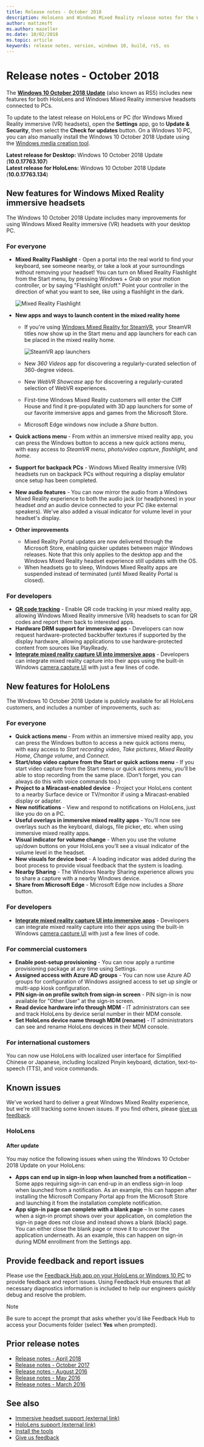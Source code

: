 ```yaml
---
title: Release notes - October 2018
description: HoloLens and Windows Mixed Reality release notes for the Windows 10 October 2018 Update (also known as RS5).
author: mattzmsft
ms.author: mazeller
ms.date: 10/02/2018
ms.topic: article
keywords: release notes, version, windows 10, build, rs5, os
---
```




# Release notes - October 2018

The **[Windows 10 October 2018 Update](https://blogs.windows.com/windowsexperience/2018/10/02/find-out-whats-new-in-windows-and-office-in-october/)** (also known as RS5) includes new features for both HoloLens and Windows Mixed Reality immersive headsets connected to PCs. 

To update to the latest release on HoloLens or PC (for Windows Mixed Reality immersive (VR) headsets), open the **Settings** app, go to **Update & Security**, then select the **Check for updates** button. On a Windows 10 PC, you can also manually install the Windows 10 October 2018 Update using the [Windows media creation tool](https://www.microsoft.com/software-download/windows10).

**Latest release for Desktop:** Windows 10 October 2018 Update (**10.0.17763.107**)<br>
**Latest release for HoloLens:** Windows 10 October 2018 Update (**10.0.17763.134**)<br>

## New features for Windows Mixed Reality immersive headsets

The Windows 10 October 2018 Update includes many improvements for using Windows Mixed Reality immersive (VR) headsets with your desktop PC.

### For everyone

* **Mixed Reality Flashlight** - Open a portal into the real world to find your keyboard, see someone nearby, or take a look at your surroundings without removing your headset! You can turn on Mixed Reality Flashlight from the Start menu, by pressing Windows + Grab on your motion controller, or by saying "Flashlight on/off." Point your controller in the direction of what you want to see, like using a flashlight in the dark.

    ![Mixed Reality Flashlight](images/mr-flashlight.png)

* **New apps and ways to launch content in the mixed reality home**
    * If you're using [Windows Mixed Reality for SteamVR](https://docs.microsoft.com/windows/mixed-reality/enthusiast-guide/using-steamvr-with-windows-mixed-reality), your SteamVR titles now show up in the Start menu and app launchers for each can be placed in the mixed reality home.
    
        ![SteamVR app launchers](images/steamvr-launchers.png)
        
    * New *360 Videos* app for discovering a regularly-curated selection of 360-degree videos.
    * New *WebVR Showcase* app for discovering a regularly-curated selection of WebVR experiences.
    * First-time Windows Mixed Reality customers will enter the Cliff House and find it pre-populated with 3D app launchers for some of our favorite immersive apps and games from the Microsoft Store.
    * Microsoft Edge windows now include a *Share* button.
* **Quick actions menu** - From within an immersive mixed reality app, you can press the Windows button to access a new quick actions menu, with easy access to *SteamVR menu*, *photo/video capture*, *flashlight*, and *home*.
* **Support for backpack PCs** - Windows Mixed Reality immersive (VR) headsets run on backpack PCs without requiring a display emulator once setup has been completed.
* **New audio features** - You can now mirror the audio from a Windows Mixed Reality experience to both the audio jack (or headphones) in your headset *and* an audio device connected to your PC (like external speakers). We've also added a visual indicator for volume level in your headset's display.
* **Other improvements**
    * Mixed Reality Portal updates are now delivered through the Microsoft Store, enabling quicker updates between major Windows releases. Note that this only applies to the desktop app and the Windows Mixed Reality headset experience still updates with the OS. 
    * When headsets go to sleep, Windows Mixed Reality apps are suspended instead of terminated (until Mixed Reality Portal is closed).
    
### For developers

* **[QR code tracking](qr-code-tracking.md)** - Enable QR code tracking in your mixed reality app, allowing Windows Mixed Reality immersive (VR) headsets to scan for QR codes and report them back to interested apps.
* **Hardware DRM support for immersive apps** - Developers can now request hardware-protected backbuffer textures if supported by the display hardware, allowing applications to use hardware-protected content from sources like PlayReady.
* **[Integrate mixed reality capture UI into immersive apps](mixed-reality-capture-for-developers.md#integrating-mrc-functionality-from-within-your-app)** - Developers can integrate mixed reality capture into their apps using the built-in Windows [camera capture UI](https://docs.microsoft.com/windows/uwp/audio-video-camera/capture-photos-and-video-with-cameracaptureui) with just a few lines of code.

## New features for HoloLens

The Windows 10 October 2018 Update is publicly available for all HoloLens customers, and includes a number of improvements, such as:

### For everyone

* **Quick actions menu** - From within an immersive mixed reality app, you can press the Windows button to access a new quick actions menu, with easy access to *Start recording video*, *Take pictures*, *Mixed Reality Home*, *Change volume*, and *Connect*.
* **Start/stop video capture from the Start or quick actions menu** - If you start video capture from the Start menu or quick actions menu, you’ll be able to stop recording from the same place. (Don’t forget, you can always do this with voice commands too.)
* **Project to a Miracast-enabled device** - Project your HoloLens content to a nearby Surface device or TV/monitor if using a Miracast-enabled display or adapter.
* **New notifications** - View and respond to notifications on HoloLens, just like you do on a PC.  
* **Useful overlays in immersive mixed reality apps** - You’ll now see overlays such as the keyboard, dialogs, file picker, etc. when using immersive mixed reality apps.
* **Visual indicator for volume change** - When you use the volume up/down buttons on your HoloLens you’ll see a visual indicator of the volume level in the headset.
* **New visuals for device boot** - A loading indicator was added during the boot process to provide visual feedback that the system is loading.
* **Nearby Sharing** - The Windows Nearby Sharing experience allows you to share a capture with a nearby Windows device.  
* **Share from Microsoft Edge** - Microsoft Edge now includes a *Share* button. 

### For developers

* **[Integrate mixed reality capture UI into immersive apps](mixed-reality-capture-for-developers.md#integrating-mrc-functionality-from-within-your-app)** - Developers can integrate mixed reality capture into their apps using the built-in Windows [camera capture UI](https://docs.microsoft.com/windows/uwp/audio-video-camera/capture-photos-and-video-with-cameracaptureui) with just a few lines of code.

### For commercial customers

* **Enable post-setup provisioning** - You can now apply a runtime provisioning package at any time using Settings.
* **Assigned access with Azure AD groups** - You can now use Azure AD groups for configuration of Windows assigned access to set up single or multi-app kiosk configuration.
* **PIN sign-in on profile switch from sign-in screen** - PIN sign-in is now available for "Other User" at the sign-in screen. 
* **Read device hardware info through MDM** - IT administrators can see and track HoloLens by device serial number in their MDM console.
* **Set HoloLens device name through MDM (rename)** - IT administrators can see and rename HoloLens devices in their MDM console.

### For international customers

You can now use HoloLens with localized user interface for Simplified Chinese or Japanese, including localized Pinyin keyboard, dictation, text-to-speech (TTS), and voice commands.

## Known issues

We've worked hard to deliver a great Windows Mixed Reality experience, but we're still tracking some known issues. If you find others, please [give us feedback](https://docs.microsoft.com/windows/mixed-reality/give-us-feedback).

### HoloLens
 
#### After update
You may notice the following issues when using the Windows 10 October 2018 Update on your HoloLens:
* **Apps can end up in sign-in loop when launched from a notification** – Some apps requiring sign-in can end-up in an endless sign-in loop when launched from a notification. As an example, this can happen after installing the Microsoft Company Portal app from the Microsoft Store and launching it from the installation complete notification.
* **App sign-in page can complete with a blank page** – In some cases when a sign-in prompt shows over your application, on completion the sign-in page does not close and instead shows a blank (black) page. You can either close the blank page or move it to uncover the application underneath. As an example, this can happen on sign-in during MDM enrollment from the Settings app. 

## Provide feedback and report issues

Please use the [Feedback Hub app on your HoloLens or Windows 10 PC](give-us-feedback.md) to provide feedback and report issues. Using Feedback Hub ensures that all necessary diagnostics information is included to help our engineers quickly debug and resolve the problem.

>[!NOTE]
>Be sure to accept the prompt that asks whether you’d like Feedback Hub to access your Documents folder (select **Yes** when prompted).

## Prior release notes

* [Release notes - April 2018](release-notes-april-2018.md)
* [Release notes - October 2017](release-notes-october-2017.md)
* [Release notes - August 2016](release-notes-august-2016.md)
* [Release notes - May 2016](release-notes-may-2016.md)
* [Release notes - March 2016](release-notes-march-2016.md)

## See also
* [Immersive headset support (external link)](https://docs.microsoft.com/windows/mixed-reality/enthusiast-guide/troubleshooting-windows-mixed-reality)
* [HoloLens support (external link)](https://support.microsoft.com/products/hololens)
* [Install the tools](install-the-tools.md)
* [Give us feedback](give-us-feedback.md)


